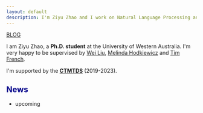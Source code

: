 ```yaml
---
layout: default
description: I'm Ziyu Zhao and I work on Natural Language Processing and Knowledge Reasoning. More details inside!
---
```

[BLOG]({{site.blog_page}})

I am Ziyu Zhao, a __Ph.D. student__ at the University of Western Australia. I'm very happy to be supervised by [Wei Liu](https://research-repository.uwa.edu.au/en/persons/wei-liu), [Melinda Hodkiewicz](https://research-repository.uwa.edu.au/en/persons/melinda-hodkiewicz)
and [Tim French](https://research-repository.uwa.edu.au/en/persons/tim-french).

I'm supported by the [__CTMTDS__](https://www.maintenance.org.au/) (2019-2023).


## <span style="color:darkblue">News </span>

* upcoming
